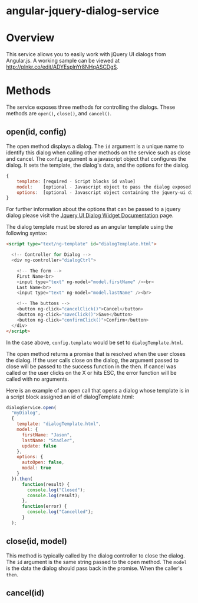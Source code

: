 angular-jquery-dialog-service
=============================

# Overview
This service allows you to easily work with jQuery UI dialogs from Angular.js. A working sample can be viewed at http://plnkr.co/edit/ADYEsplnYr8NHqASCDgS.

# Methods
The service exposes three methods for controlling the dialogs. These methods are `open()`, `close()`, and `cancel()`.

## open(id, config)
The open method displays a dialog. The `id` argument is a unique name to identify this dialog when calling other methods on the service such as close and cancel. The `config` argument is a javascript object that configures the dialog. It sets the template, the dialog's data, and the options for the dialog.

```javascript
{
	template: [required - Script blocks id value]
	model:    [optional - Javascript object to pass the dialog exposed as $scope.model to the controller]
	options:  [optional - Javascript object containing the jquery-ui dialog parameters passed to the dialog]
}
```

For further information about the options that can be passed to a jquery dialog please visit the [Jquery UI Dialog Widget Documentation][1] page.

The dialog template must be stored as an angular template using the following syntax:



```html
<script type="text/ng-template" id="dialogTemplate.html">

  <!-- Controller for Dialog -->
  <div ng-controller="dialogCtrl">

  	<!-- The form -->
    First Name<br>
    <input type="text" ng-model="model.firstName" /><br>
    Last Name<br>
    <input type="text" ng-model="model.lastName" /><br>

    <!-- The buttons -->
    <button ng-click="cancelClick()">Cancel</button>
    <button ng-click="saveClick()">Save</button>
    <button ng-click="confirmClick()">Confirm</button>
  </div>
</script>
```

In the case above, `config.template` would be set to `dialogTemplate.html`.

The open method returns a promise that is resolved when the user closes the dialog. If
the user calls close on the dialog, the argument passed to close will be passed to the
success function in the then. If cancel was called or the user clicks on the X or hits
ESC, the error function will be called with no arguments.

Here is an example of an open call that opens a dialog whose template is in a script block assigned an id of dialogTemplate.html:

```javascript
dialogService.open(
  "myDialog",
  {
    template: "dialogTemplate.html",
    model: {
      firstName: "Jason",
      lastName: "Stadler",
      update: false
    },
    options: {
      autoOpen: false,
      modal: true
    }
  }).then(
      function(result) {
        console.log("Closed");
        console.log(result);
      },
      function(error) {
        console.log("Cancelled");
      }
  );
```

## close(id, model)

This method is typically called by the dialog controller to close the dialog. The `id` argument is the same string passed to the open method. The `model` is the data the dialog should pass back in the promise. When the caller's `then`.

## cancel(id)


[1]: http://api.jquery.ui/dialog  "JQuery UI Dialog Documentation"
